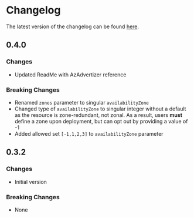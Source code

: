 # Changelog

The latest version of the changelog can be found [here](https://github.com/Azure/bicep-registry-modules/blob/main/avm/res/compute/proximity-placement-group/CHANGELOG.md).

## 0.4.0

### Changes

- Updated ReadMe with AzAdvertizer reference

### Breaking Changes

- Renamed `zones` parameter to singular `availabilityZone`
- Changed type of `availabilityZone` to singular integer without a default as the resource is zone-redundant, not zonal. As a result, users **must** define a zone upon deployment, but can opt out by providing a value of -1
- Added allowed set `[-1,1,2,3]` to `availabilityZone` parameter

## 0.3.2

### Changes

- Initial version

### Breaking Changes

- None
